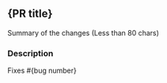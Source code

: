 ## {PR title}

<!-- Thank you for submitting a pull request to our repo. -->

<!-- If this is your first PR in the ASP.NET Core repo, please run through the checklist
below to ensure a smooth review and merge process for your PR. -->

<!-- Once all that is done, you're ready to go. Open the PR with the content below. -->

Summary of the changes (Less than 80 chars)

### Description

Fixes #{bug number}
